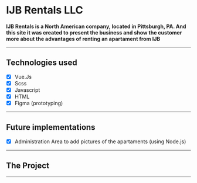 # IJB Rentals LLC
**IJB Rentals is a North American company, located in Pittsburgh, PA. And this site it was created to present the business and show the customer more about the advantages of renting an apartament from IJB**


----

## Technologies used
- [x] Vue.Js
- [x] Scss
- [x] Javascript
- [x] HTML
- [x] Figma (prototyping)

----
## Future implementations
- [x] Administration Area to add pictures of the apartaments (using Node.js)

----
## The Project

----
 




